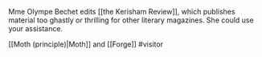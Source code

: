 Mme Olympe Bechet edits [[the Kerisham Review]], which publishes material too ghastly or thrilling for other literary magazines. She could use your assistance.

[[Moth (principle)|Moth]] and [[Forge]] #visitor
